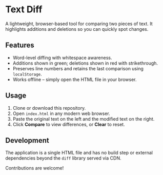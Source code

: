 # Text Diff

A lightweight, browser-based tool for comparing two pieces of text.
It highlights additions and deletions so you can quickly spot changes.

## Features
- Word-level diffing with whitespace awareness.
- Additions shown in green; deletions shown in red with strikethrough.
- Preserves line numbers and retains the last comparison using `localStorage`.
- Works offline – simply open the HTML file in your browser.

## Usage
1. Clone or download this repository.
2. Open `index.html` in any modern web browser.
3. Paste the original text on the left and the modified text on the right.
4. Click **Compare** to view differences, or **Clear** to reset.

## Development
The application is a single HTML file and has no build step or external dependencies beyond the `diff` library served via CDN.

Contributions are welcome!
